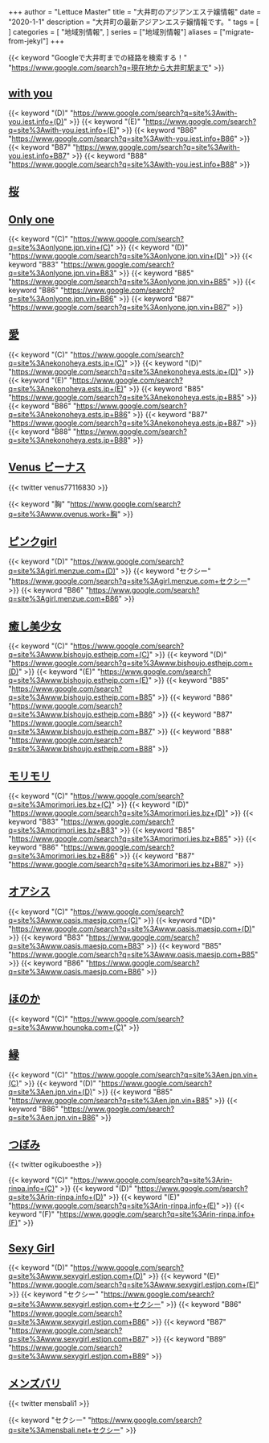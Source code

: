 +++
author = "Lettuce Master"
title = "大井町のアジアンエステ嬢情報"
date = "2020-1-1"
description = "大井町の最新アジアンエステ嬢情報です。"
tags = [
]
categories = [
    "地域別情報",
]
series = ["地域別情報"]
aliases = ["migrate-from-jekyl"]
+++

{{< keyword "Googleで大井町までの経路を検索する！" "https://www.google.com/search?q=現在地から大井町駅まで" >}}

## [with you](http://with-you.iest.info/)
{{< keyword "(D)" "https://www.google.com/search?q=site%3Awith-you.iest.info+(D)" >}} {{< keyword "(E)" "https://www.google.com/search?q=site%3Awith-you.iest.info+(E)" >}} {{< keyword "B86" "https://www.google.com/search?q=site%3Awith-you.iest.info+B86" >}} {{< keyword "B87" "https://www.google.com/search?q=site%3Awith-you.iest.info+B87" >}} {{< keyword "B88" "https://www.google.com/search?q=site%3Awith-you.iest.info+B88" >}} 
## [桜](http://www.est-sakura.work/)

## [Only one](http://onlyone.jpn.vin/)
{{< keyword "(C)" "https://www.google.com/search?q=site%3Aonlyone.jpn.vin+(C)" >}} {{< keyword "(D)" "https://www.google.com/search?q=site%3Aonlyone.jpn.vin+(D)" >}} {{< keyword "B83" "https://www.google.com/search?q=site%3Aonlyone.jpn.vin+B83" >}} {{< keyword "B85" "https://www.google.com/search?q=site%3Aonlyone.jpn.vin+B85" >}} {{< keyword "B86" "https://www.google.com/search?q=site%3Aonlyone.jpn.vin+B86" >}} {{< keyword "B87" "https://www.google.com/search?q=site%3Aonlyone.jpn.vin+B87" >}} 
## [愛](https://nekonoheya.ests.jp/)
{{< keyword "(C)" "https://www.google.com/search?q=site%3Anekonoheya.ests.jp+(C)" >}} {{< keyword "(D)" "https://www.google.com/search?q=site%3Anekonoheya.ests.jp+(D)" >}} {{< keyword "(E)" "https://www.google.com/search?q=site%3Anekonoheya.ests.jp+(E)" >}} {{< keyword "B85" "https://www.google.com/search?q=site%3Anekonoheya.ests.jp+B85" >}} {{< keyword "B86" "https://www.google.com/search?q=site%3Anekonoheya.ests.jp+B86" >}} {{< keyword "B87" "https://www.google.com/search?q=site%3Anekonoheya.ests.jp+B87" >}} {{< keyword "B88" "https://www.google.com/search?q=site%3Anekonoheya.ests.jp+B88" >}} 
## [Venus ビーナス](http://www.ovenus.work/)


{{< twitter venus77116830 >}}

{{< keyword "胸" "https://www.google.com/search?q=site%3Awww.ovenus.work+胸" >}} 
## [ピンクgirl](http://girl.menzue.com/)
{{< keyword "(D)" "https://www.google.com/search?q=site%3Agirl.menzue.com+(D)" >}} {{< keyword "セクシー" "https://www.google.com/search?q=site%3Agirl.menzue.com+セクシー" >}} {{< keyword "B86" "https://www.google.com/search?q=site%3Agirl.menzue.com+B86" >}} 
## [癒し美少女](http://www.bishoujo.esthejp.com/)
{{< keyword "(C)" "https://www.google.com/search?q=site%3Awww.bishoujo.esthejp.com+(C)" >}} {{< keyword "(D)" "https://www.google.com/search?q=site%3Awww.bishoujo.esthejp.com+(D)" >}} {{< keyword "(E)" "https://www.google.com/search?q=site%3Awww.bishoujo.esthejp.com+(E)" >}} {{< keyword "B85" "https://www.google.com/search?q=site%3Awww.bishoujo.esthejp.com+B85" >}} {{< keyword "B86" "https://www.google.com/search?q=site%3Awww.bishoujo.esthejp.com+B86" >}} {{< keyword "B87" "https://www.google.com/search?q=site%3Awww.bishoujo.esthejp.com+B87" >}} {{< keyword "B88" "https://www.google.com/search?q=site%3Awww.bishoujo.esthejp.com+B88" >}} 
## [モリモリ](https://morimori.ies.bz/)
{{< keyword "(C)" "https://www.google.com/search?q=site%3Amorimori.ies.bz+(C)" >}} {{< keyword "(D)" "https://www.google.com/search?q=site%3Amorimori.ies.bz+(D)" >}} {{< keyword "B83" "https://www.google.com/search?q=site%3Amorimori.ies.bz+B83" >}} {{< keyword "B85" "https://www.google.com/search?q=site%3Amorimori.ies.bz+B85" >}} {{< keyword "B86" "https://www.google.com/search?q=site%3Amorimori.ies.bz+B86" >}} {{< keyword "B87" "https://www.google.com/search?q=site%3Amorimori.ies.bz+B87" >}} 
## [オアシス](http://www.oasis.maesjp.com/)
{{< keyword "(C)" "https://www.google.com/search?q=site%3Awww.oasis.maesjp.com+(C)" >}} {{< keyword "(D)" "https://www.google.com/search?q=site%3Awww.oasis.maesjp.com+(D)" >}} {{< keyword "B83" "https://www.google.com/search?q=site%3Awww.oasis.maesjp.com+B83" >}} {{< keyword "B85" "https://www.google.com/search?q=site%3Awww.oasis.maesjp.com+B85" >}} {{< keyword "B86" "https://www.google.com/search?q=site%3Awww.oasis.maesjp.com+B86" >}} 
## [ほのか](http://www.hounoka.com/)
{{< keyword "(C)" "https://www.google.com/search?q=site%3Awww.hounoka.com+(C)" >}} 
## [縁](https://en.jpn.vin/)
{{< keyword "(C)" "https://www.google.com/search?q=site%3Aen.jpn.vin+(C)" >}} {{< keyword "(D)" "https://www.google.com/search?q=site%3Aen.jpn.vin+(D)" >}} {{< keyword "B85" "https://www.google.com/search?q=site%3Aen.jpn.vin+B85" >}} {{< keyword "B86" "https://www.google.com/search?q=site%3Aen.jpn.vin+B86" >}} 
## [つぼみ](http://rin-rinpa.info/)


{{< twitter ogikuboesthe >}}

{{< keyword "(C)" "https://www.google.com/search?q=site%3Arin-rinpa.info+(C)" >}} {{< keyword "(D)" "https://www.google.com/search?q=site%3Arin-rinpa.info+(D)" >}} {{< keyword "(E)" "https://www.google.com/search?q=site%3Arin-rinpa.info+(E)" >}} {{< keyword "(F)" "https://www.google.com/search?q=site%3Arin-rinpa.info+(F)" >}} 
## [Sexy Girl](http://www.sexygirl.estjpn.com/)
{{< keyword "(D)" "https://www.google.com/search?q=site%3Awww.sexygirl.estjpn.com+(D)" >}} {{< keyword "(E)" "https://www.google.com/search?q=site%3Awww.sexygirl.estjpn.com+(E)" >}} {{< keyword "セクシー" "https://www.google.com/search?q=site%3Awww.sexygirl.estjpn.com+セクシー" >}} {{< keyword "B86" "https://www.google.com/search?q=site%3Awww.sexygirl.estjpn.com+B86" >}} {{< keyword "B87" "https://www.google.com/search?q=site%3Awww.sexygirl.estjpn.com+B87" >}} {{< keyword "B89" "https://www.google.com/search?q=site%3Awww.sexygirl.estjpn.com+B89" >}} 
## [メンズバリ](http://mensbali.net/)


{{< twitter mensbali1 >}}

{{< keyword "セクシー" "https://www.google.com/search?q=site%3Amensbali.net+セクシー" >}} 
